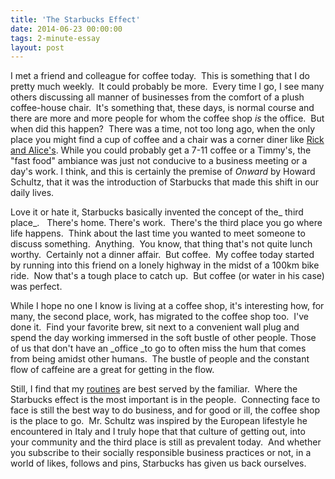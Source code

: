 ```yaml
---
title: 'The Starbucks Effect'
date: 2014-06-23 00:00:00 
tags: 2-minute-essay
layout: post
---
```

I met a friend and colleague for coffee today. &nbsp;This is something that I do pretty much weekly. &nbsp;It could probably be more. &nbsp;Every time I go, I see many others discussing all manner of businesses from the comfort of a plush coffee-house chair. &nbsp;It's something that, these days, is normal course and there are more and more people for whom the coffee shop _is_&nbsp;the office. &nbsp;But when did this happen? &nbsp;There was a time, not too long ago, when the only place you might find a cup of coffee and a chair was a corner diner like [Rick and Alice's](http://www.urbanspoon.com/r/131/1432218/restaurant/Southgate/Rick-Alices-Grill-Edmonton). While you could probably get a 7-11 coffee or a Timmy's, the "fast food" ambiance was just not conducive to a business meeting or a day's work. I think, and this is certainly the premise of _Onward_&nbsp;by Howard Schultz, that it was the introduction of Starbucks that made this shift in our daily lives.

<a name="more"></a>Love it or hate it, Starbucks basically invented the concept of the_ third place_. &nbsp; There's home. There's work. &nbsp;There's the third place you go where life happens. &nbsp;Think about the last time you wanted to meet someone to discuss something. &nbsp;Anything. &nbsp;You know, that thing that's not quite lunch worthy. &nbsp;Certainly not a dinner affair. &nbsp;But coffee. &nbsp;My coffee today started by running into this friend on a lonely highway in the midst of a 100km bike ride. &nbsp;Now that's a tough place to catch up. &nbsp;But coffee (or water in his case) was perfect.

While I hope no one I know is living at a coffee shop, it's interesting how, for many, the second place, work, has migrated to the coffee shop too. &nbsp;I've done it. &nbsp;Find your favorite brew, sit next to a convenient wall plug and spend the day working immersed in the soft bustle of other people. Those of us that don't have an _office _to go to often miss the hum that comes from being amidst other humans. &nbsp;The bustle of people and the constant flow of caffeine are a great for getting in the flow. 

Still, I find that my [routines](http://www.twentyfivetwenty.ca/2014/06/the-importance-of-routines.html) are best served by the familiar. &nbsp;Where the Starbucks effect is the most important is in the people. &nbsp;Connecting face to face is still the best way to do business, and for good or ill, the coffee shop is the place to go. &nbsp;Mr. Schultz was inspired by the European lifestyle he encountered in Italy and I truly hope that that culture of getting out, into your community and the third place is still as prevalent today. &nbsp;And whether you subscribe to their socially responsible business practices or not, in a world of likes, follows and pins, Starbucks has given us back ourselves.
